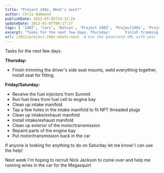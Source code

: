 ```yaml
---
title: "Project 240z, What's next?"
author: Chris Hammond
publishDate: 2012-03-05T14:15:24
updateDate: 2013-01-07T00:17:17
tags: [ '240Z', 'Cars', 'Datsun', 'Project 240Z', 'Project240z', 'Project240Zcom' ]
excerpt: "Tasks for the next few days. Thursday:       Finish trimming the driver's side seat mounts, weld everything together, install seat for fitting.  Friday/Saturday:      Receive the fuel injectors from Summit     Run fuel lines from fuel cell to engine bay     Clean up intake manifold     Tap a few holes in the intake manifold to fit NPT threaded plugs     Clean up intake/exhaust manifold     Install intake/exhaust manifold     Clean up exterior of the motor/transmission     Repaint parts of the engine bay     Put motor/transmission back in the car  If anyone is looking for anything to do on Saturday let me know! I can use the help! Next week I'm hoping to recruit Nick Jackson to come over and help me running wires in the car for the..."
url: /2012/project-240z-whats-next  # Use the generated URL with year
---
```

<p>Tasks for the next few days.</p> <p><strong>Thursday: </strong></p> <ul>     <li>Finish trimming the driver's side seat mounts, weld everything together, install seat for fitting.</li> </ul> <p><strong>Friday/Saturday:</strong></p> <ul>     <li>Receive the fuel injectors from Summit</li>     <li>Run fuel lines from fuel cell to engine bay</li>     <li>Clean up intake manifold</li>     <li>Tap a few holes in the intake manifold to fit NPT threaded plugs</li>     <li>Clean up intake/exhaust manifold</li>     <li>Install intake/exhaust manifold</li>     <li>Clean up exterior of the motor/transmission</li>     <li>Repaint parts of the engine bay</li>     <li>Put motor/transmission back in the car</li> </ul> <p>If anyone is looking for anything to do on Saturday let me know! I can use the help!</p> <p>Next week I'm hoping to recruit Nick Jackson to come over and help me running wires in the car for the Megasquirt</p>

